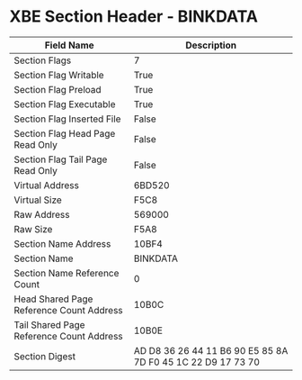 # XBE Section Header - BINKDATA

| Field Name | Description |
|---|---|
| Section Flags | 7 |
| Section Flag Writable | True |
| Section Flag Preload | True |
| Section Flag Executable | True |
| Section Flag Inserted File | False |
| Section Flag Head Page Read Only | False |
| Section Flag Tail Page Read Only | False |
| Virtual Address | 6BD520 |
| Virtual Size | F5C8 |
| Raw Address | 569000 |
| Raw Size | F5A8 |
| Section Name Address | 10BF4 |
| Section Name | BINKDATA |
| Section Name Reference Count | 0 |
| Head Shared Page Reference Count Address | 10B0C |
| Tail Shared Page Reference Count Address | 10B0E |
| Section Digest | AD D8 36 26 44 11 B6 90 E5 85 8A 7D F0 45 1C 22 D9 17 73 70 |
